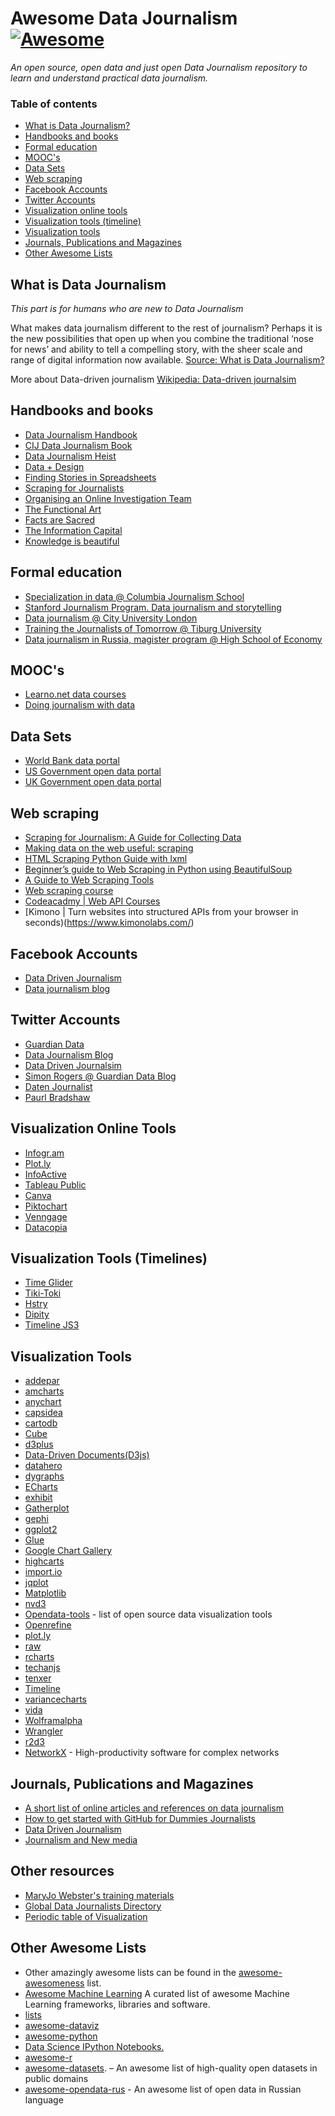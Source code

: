 # Awesome Data Journalism [![Awesome](https://cdn.rawgit.com/sindresorhus/awesome/d7305f38d29fed78fa85652e3a63e154dd8e8829/media/badge.svg)](https://github.com/sindresorhus/awesome)


*An open source, open data and just open Data Journalism repository to learn and understand practical data journalism.*

### Table of contents

* [What is Data Journalism?](#what-is-data-journalism)
* [Handbooks and books](#handbooks-and-books)
* [Formal education](#formal-education)
* [MOOC's](#moocs)
* [Data Sets ](#data-sets)
* [Web scraping](#web-scraping)
* [Facebook Accounts](#facebook-accounts)
* [Twitter Accounts ](#twitter-accounts )
* [Visualization online tools](#visualization-online-tools)
* [Visualization tools (timeline)](#visualization-tools-timeline)
* [Visualization tools](#visualization-tools)
* [Journals, Publications and Magazines](#journals-publications-and-magazines)
* [Other Awesome Lists](#other-awesome-lists)


## What is Data Journalism

*This part is for humans who are new to Data Journalism*

What makes data journalism different to the rest of journalism? Perhaps it is the new possibilities that open up when you combine the traditional ‘nose for news’ and ability to tell a compelling story, with the sheer scale and range of digital information now available. [Source: What is Data Journalism?](http://datajournalismhandbook.org/1.0/en/introduction_0.html)

More about Data-driven journalism [Wikipedia: Data-driven journalsim](https://en.wikipedia.org/wiki/Data-driven_journalism)

## Handbooks and books
 * [Data Journalism Handbook](http://datajournalismhandbook.org/)
 * [CIJ Data Journalism Book](http://www.tcij.org/sites/default/files/u4/Data%20Journalism%20Book.pdf)
 * [Data Journalism Heist](https://leanpub.com/DataJournalismHeist)
 * [Data + Design](https://infoactive.co/data-design)
 * [Finding Stories in Spreadsheets](https://leanpub.com/spreadsheetstories)
 * [Scraping for Journalists](https://leanpub.com/scrapingforjournalists)
 * [Organising an Online Investigation Team](https://leanpub.com/investigationteambook)
 * [The Functional Art](http://www.thefunctionalart.com/p/about-book.html)
 * [Facts are Sacred](http://www.theguardian.com/news/datablog/2013/apr/25/data-visualisation-data-journalism)
 * [The Information Capital](http://theinformationcapital.com/)
 * [Knowledge is beautiful](http://www.informationisbeautiful.net/2014/knowledge-is-beautiful/)


## Formal education
 * [Specialization in data @ Columbia Journalism School](http://www.journalism.columbia.edu/page/1077-specialization-in-data/936)
 * [Stanford Journalism Program. Data journalism and storytelling](http://journalism.stanford.edu/)
 * [Data journalism @ City University London](http://www.city.ac.uk/arts-social-sciences/modules/data-journalism-data)
 * [Training the Journalists of Tomorrow @ Tiburg University](https://www.tilburguniversity.edu/education/masters-programmes/data-journalism/)
 * [Data journalism in Russia, magister program @ High School of Economy](http://www.hse.ru/ma/datajourn/)

## MOOC's
 * [Learno.net data courses](http://learno.net/courses)
 * [Doing journalism with data](https://www.canvas.net/courses/doing-journalism-with-data)


## Data Sets
 * [World Bank data portal](http://data.worldbank.org)
 * [US Government open data portal](http://data.gov)
 * [UK Government open data portal](http://data.gov.uk)
  
## Web scraping
* [Scraping for Journalism: A Guide for Collecting Data](https://www.propublica.org/nerds/item/doc-dollars-guides-collecting-the-data)
* [Making data on the web useful: scraping](http://schoolofdata.org/handbook/courses/scraping/)
* [HTML Scraping Python Guide with lxml](http://docs.python-guide.org/en/latest/scenarios/scrape/)
* [Beginner’s guide to Web Scraping in Python using BeautifulSoup](http://www.analyticsvidhya.com/blog/2015/10/beginner-guide-web-scraping-beautiful-soup-python/)
* [A Guide to Web Scraping Tools](http://www.garethjames.net/a-guide-to-web-scrapping-tools/)
* [Web scraping course](https://www.udemy.com/scraping-and-data-mining-for-beginners-and-pros/)
* [Codeacadmy | Web API Courses](https://www.codecademy.com/apis)
* [Kimono | Turn websites into structured APIs from your browser in seconds)(https://www.kimonolabs.com/)

## Facebook Accounts
 * [Data Driven Journalism](https://www.facebook.com/data.driven.journalism/)
 * [Data journalism blog](https://www.facebook.com/datajournalismblog)

## Twitter Accounts
* [Guardian Data](https://twitter.com/GuardianData)
* [Data Journalism Blog](https://twitter.com/Data_Blog)
* [Data Driven Journalsim](https://twitter.com/ddjournalism)
* [Simon Rogers @ Guardian Data Blog](https://twitter.com/smfrogers)
* [Daten Journalist](https://twitter.com/datenjournalist)
* [Paurl Bradshaw](https://twitter.com/paulbradshaw)
 

## Visualization Online Tools
 * [Infogr.am](https://infogr.am/)
 * [Plot.ly](http://plot.ly)
 * [InfoActive](https://infoactive.co/)
 * [Tableau Public](https://public.tableau.com)
 * [Canva](https://www.canva.com/create/infographics/)
 * [Piktochart](http://piktochart.com/)
 * [Venngage](https://venngage.com/)
 * [Datacopia](http://www.datacopia.com/)
  
## Visualization Tools (Timelines)
 * [Time Glider](http://timeglider.com/)  
 * [Tiki-Toki](http://www.tiki-toki.com/)
 * [Hstry](https://www.hstry.co/)
 * [Dipity](http://www.dipity.com/)
 * [Timeline JS3](https://timeline.knightlab.com/)
 
## Visualization Tools
 
 * [addepar](http://addepar.github.io/#/ember-charts/overview)
 * [amcharts](http://www.amcharts.com/)
 * [anychart](http://www.anychart.com/home/)
 * [capsidea](https://capsidea.com/)
 * [cartodb](http://cartodb.github.io/odyssey.js/)
 * [Cube](http://square.github.io/cube/)
 * [d3plus](http://d3plus.org/)
 * [Data-Driven Documents(D3js)](http://d3js.org/)
 * [datahero](https://datahero.com/)
 * [dygraphs](http://dygraphs.com/)
 * [ECharts](http://echarts.baidu.com/index-en.html)
 * [exhibit](http://www.simile-widgets.org/exhibit/)
 * [Gatherplot](http://www.gatherplot.org/)
 * [gephi](http://gephi.github.io/)
 * [ggplot2](http://ggplot2.org/)
 * [Glue](http://www.glueviz.org/en/latest/)
 * [Google Chart Gallery](https://developers.google.com/chart/interactive/docs/gallery)
 * [highcarts](http://www.highcharts.com/)
 * [import.io](https://import.io/)
 * [jqplot](http://www.jqplot.com/)
 * [Matplotlib](http://matplotlib.org/)
 * [nvd3](http://nvd3.org/)
 * [Opendata-tools](http://opendata-tools.org/en/visualization/) - list of open source data visualization tools
 * [Openrefine](http://openrefine.org/)
 * [plot.ly](https://plot.ly/)
 * [raw](http://raw.densitydesign.org/)
 * [rcharts](http://rcharts.io/)
 * [techanjs](http://techanjs.org/)
 * [tenxer](http://tenxer.github.io/xcharts/)
 * [Timeline](http://timeline.knightlab.com/)
 * [variancecharts](https://variancecharts.com/index.html)
 * [vida](https://vida.io/)
 * [Wolframalpha](http://www.wolframalpha.com/)
 * [Wrangler](http://vis.stanford.edu/wrangler/)
 * [r2d3](http://www.r2d3.us/visual-intro-to-machine-learning-part-1/)
 * [NetworkX](https://networkx.github.io/) - High-productivity software for complex networks


## Journals, Publications and Magazines
 * [A short list of online articles and references on data journalism](http://www.smalldatajournalism.com/readings/)
 * [How to get started with GitHub for Dummies Journalists](http://www.interhacktives.com/2015/05/04/how-to-get-started-with-github-for-dummies-journalists/) 
 * [Data Driven Journalism](http://datadrivenjournalism.net/)
 * [Journalism and New media](https://cartodb.com/solutions/journalism/)

## Other resources
 * [MaryJo Webster's training materials](https://mjwebster.github.io/DataJ/)
 * [Global Data Journalists Directory](https://jplusplus.github.io/global-directory/)
 * [Periodic table of Visualization](http://www.visual-literacy.org/periodic_table/periodic_table.html)

## Other Awesome Lists

 - Other amazingly awesome lists can be found in the [awesome-awesomeness](https://github.com/bayandin/awesome-awesomeness) list.
 - [Awesome Machine Learning](https://github.com/josephmisiti/awesome-machine-learning) A curated list of awesome Machine Learning frameworks, libraries and software.
 - [lists](https://github.com/jnv/lists)
 - [awesome-dataviz](https://github.com/fasouto/awesome-dataviz)
 - [awesome-python](https://github.com/vinta/awesome-python)
 - [Data Science IPython Notebooks.](https://github.com/donnemartin/data-science-ipython-notebooks)
 - [awesome-r](https://github.com/qinwf/awesome-R)
 - [awesome-datasets](https://github.com/caesar0301/awesome-public-datasets). – An awesome list of high-quality open datasets in public domains
 - [awesome-opendata-rus](http://github.com/infoculture/awesome-opendata-rus) - An awesome list of open data in Russian language
